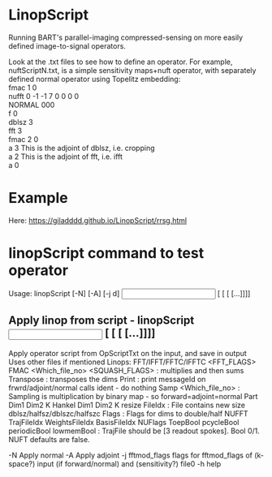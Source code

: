 # LinopScript

Running BART's parallel-imaging compressed-sensing on more easily defined image-to-signal operators.

Look at the .txt files to see how to define an operator.
For example, nuftScriptN.txt, is a simple sensitivity maps+nuft operator, with separately defined normal operator using Topelitz embedding:\
fmac 1 0\
nufft 0 -1 -1 7 0 0 0 0\
NORMAL 000\
f 0\
dblsz 3\
fft 3\
fmac 2 0\
a 3     This is the adjoint of dblsz, i.e. cropping\
a 2     This is the adjoint of fft, i.e. ifft\
a 0

# Example
Here:
https://giladddd.github.io/LinopScript/rrsg.html

# linopScript command to test operator
Usage: linopScript [-N] [-A] [-j d] <OpScriptTxt> <StartDims> <input> [<file0> [<file> [<file2> [...]]]] <output>

Apply linop from script -
linopScript <OpScriptTxt> <StartDims> <input> [<file0> [<file> [<file2> [...]]]] <output>
-----------------------------------------
Apply operator script from OpScriptTxt on the input, and save in output
Uses other files if mentioned
Linops:
FFT/IFFT/FFTC/IFFTC <FFT_FLAGS>
FMAC <Which_file_no> <SQUASH_FLAGS> : multiplies and then sums
Transpose <dim1> <dim2> : transposes the dims
Print <messageId> : print messageId on frwrd/adjoint/normal calls
ident - do nothing
Samp <Which_file_no> : Sampling is multiplication by binary map - so forward=adjoint=normal
Part Dim1 Dim2 K
Hankel Dim1 Dim2 K
resize FileIdx : File contains new size
dblsz/halfsz/dblszc/halfszc Flags : Flags for dims to double/half
NUFFT TrajFileIdx WeightsFileIdx BasisFileIdx NUFlags ToepBool pcycleBool periodicBool lowmemBool : TrajFile should be [3 readout spokes]. Bool 0/1. NUFT defaults are false.

-N		Apply normal
-A		Apply adjoint
-j fftmod_flags      	flags for fftmod_flags of (k-space?) input (if forward/normal) and (sensitivity?) file0
-h		help
